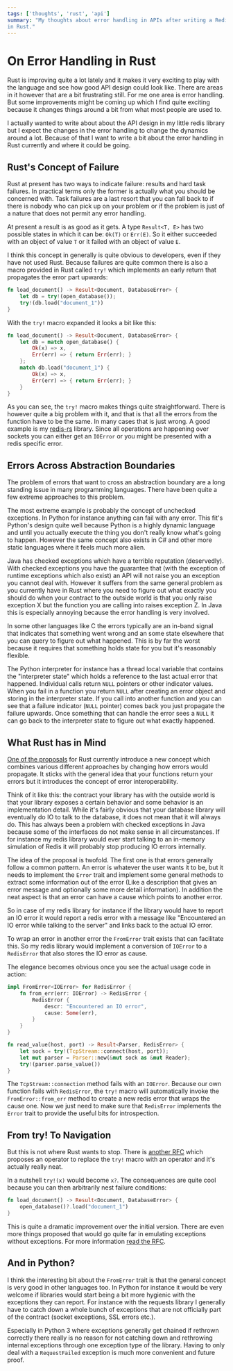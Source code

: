 ```yaml
---
tags: ['thoughts', 'rust', 'api']
summary: "My thoughts about error handling in APIs after writing a Redis library
in Rust."
---
```


# On Error Handling in Rust

Rust is improving quite a lot lately and it makes it very exciting to play
with the language and see how good API design could look like.  There are
areas in it however that are a bit frustrating still.  For me one area is
error handling.  But some improvements might be coming up which I find
quite exciting because it changes things around a bit from what most
people are used to.

I actually wanted to write about about the API design in my little
redis library but I expect the changes in the error handling to change the
dynamics around a lot.  Because of that I want to write a bit about the
error handling in Rust currently and where it could be going.

## Rust's Concept of Failure

Rust at present has two ways to indicate failure: results and hard task
failures.  In practical terms only the former is actually what you should
be concerned with.  Task failures are a last resort that you can fall back
to if there is nobody who can pick up on your problem or if the problem is
just of a nature that does not permit any error handling.

At present a result is as good as it gets.  A type `Result<T, E>` has
two possible states in which it can be: `Ok(T)` or `Err(E)`.  So it
either succeeded with an object of value `T` or it failed with an object
of value `E`.

I think this concept in generally is quite obvious to developers, even if
they have not used Rust.  Because failures are quite common there is also
a macro provided in Rust called `try!` which implements an early return
that propagates the error part upwards:

```rust
fn load_document() -> Result<Document, DatabaseError> {
    let db = try!(open_database());
    try!(db.load("document_1"))
}
```

With the `try!` macro expanded it looks a bit like this:

```rust
fn load_document() -> Result<Document, DatabaseError> {
    let db = match open_database() {
        Ok(x) => x,
        Err(err) => { return Err(err); }
    };
    match db.load("document_1") {
        Ok(x) => x,
        Err(err) => { return Err(err); }
    }
}
```

As you can see, the `try!` macro makes things quite straightforward.
There is however quite a big problem with it, and that is that all the
errors from the function have to be the same.  In many cases that is just
wrong.  A good example is my [redis-rs](http://github.com/mitsuhiko/redis-rs) library.  Since all operations
are happening over sockets you can either get an `IOError` or you might be
presented with a redis specific error.

## Errors Across Abstraction Boundaries

The problem of errors that want to cross an abstraction boundary are a
long standing issue in many programming languages.  There have been quite
a few extreme approaches to this problem.

The most extreme example is probably the concept of unchecked exceptions.
In Python for instance anything can fail with any error.  This fit's
Python's design quite well because Python is a highly dynamic language and
until you actually execute the thing you don't really know what's going to
happen.  However the same concept also exists in C# and other more static
languages where it feels much more alien.

Java has checked exceptions which have a terrible reputation (deservedly).
With checked exceptions you have the guarantee that (with the exception of
runtime exceptions which also exist) an API will not raise you an
exception you cannot deal with.  However it suffers from the same general
problem as you currently have in Rust where you need to figure out what
exactly you should do when your contract to the outside world is that you
only raise exception X but the function you are calling into raises
exception Z.  In Java this is especially annoying because the error
handling is very involved.

In some other languages like C the errors typically are an in-band signal
that indicates that something went wrong and an some state elsewhere that
you can query to figure out what happened.  This is by far the worst
because it requires that something holds state for you but it's
reasonably flexible.

The Python interpreter for instance has a thread local variable that
contains the "interpreter state" which holds a reference to the last
actual error that happened.  Individual calls return `NULL` pointers or
other indicator values.  When you fail in a function you return `NULL`
after creating an error object and storing in the interpreter state.  If
you call into another function and you can see that a failure indicator
(`NULL` pointer) comes back you just propagate the failure upwards.  Once
something that can handle the error sees a `NULL` it can go back to the
interpreter state to figure out what exactly happened.

## What Rust has in Mind

[One of the proposals](https://github.com/aturon/rfcs/blob/error-chaining/active/0000-error-chaining.md)
for Rust currently introduce a new concept which combines various
different approaches by changing how errors would propagate.  It sticks
with the general idea that your functions return your errors but it
introduces the concept of error interoperability.

Think of it like this: the contract your library has with the outside
world is that your library exposes a certain behavior and some behavior is
an implementation detail.  While it's fairly obvious that your database
library will eventually do IO to talk to the database, it does not mean
that it will always do.  This has always been a problem with checked
exceptions in Java because some of the interfaces do not make sense in all
circumstances.  If for instance my redis library would ever start talking
to an in-memory simulation of Redis it will probably stop producing IO
errors internally.

The idea of the proposal is twofold.  The first one is that errors
generally follow a common pattern.  An error is whatever the user wants it
to be, but it needs to implement the `Error` trait and implement some
general methods to extract some information out of the error (Like a
description that gives an error message and optionally some more detail
information).  In addition the neat aspect is that an error can have a
cause which points to another error.

So in case of my redis library for instance if the library would have to
report an IO error it would report a redis error with a message like
"Encountered an IO error while talking to the server" and links back to
the actual IO error.

To wrap an error in another error the `FromError` trait exists that can
facilitate this.  So my redis library would implement a conversion of
`IOError` to a `RedisError` that also stores the IO error as cause.

The elegance becomes obvious once you see the actual usage code in action:

```rust
impl FromError<IOError> for RedisError {
    fn from_err(err: IOError) -> RedisError {
        RedisError {
            descr: "Encountered an IO error",
            cause: Some(err),
        }
    }
}

fn read_value(host, port) -> Result<Parser, RedisError> {
    let sock = try!(TcpStream::connect(host, port));
    let mut parser = Parser::new(&mut sock as &mut Reader);
    try!(parser.parse_value())
}
```

The `TcpStream::connection` method fails with an `IOError`.  Because our
own function fails with `RedisError`, the `try!` macro will automatically
invoke the `FromError::from_err` method to create a new redis error that
wraps the cause one.  Now we just need to make sure that `RedisError`
implements the `Error` trait to provide the useful bits for
introspection.

## From try! To Navigation

But this is not where Rust wants to stop.  There is [another RFC](https://github.com/rust-lang/rfcs/pull/243) which proposes an operator
to replace the `try!` macro with an operator and it's actually really
neat.

In a nutshell `try!(x)` would become `x?`.  The consequences are quite
cool because you can then arbitrarily nest failure conditions:

```rust
fn load_document() -> Result<Document, DatabaseError> {
    open_database()?.load("document_1")
}
```

This is quite a dramatic improvement over the initial version.  There are
even more things proposed that would go quite far in emulating exceptions
without exceptions.  For more information [read the RFC](https://github.com/rust-lang/rfcs/pull/243).

## And in Python?

I think the interesting bit about the `FromError` trait is that the
general concept is very good in other languages too.  In Python for
instance it would be very welcome if libraries would start being a bit
more hygienic with the exceptions they can report.  For instance with the
requests library I generally have to catch down a whole bunch of
exceptions that are not officially part of the contract (socket
exceptions, SSL errors etc.).

Especially in Python 3 where exceptions generally get chained if rethrown
correctly there really is no reason for not catching down and rethrowing
internal exceptions through one exception type of the library.  Having to
only deal with a `RequestFailed` exception is much more convenient and
future proof.
